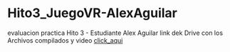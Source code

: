 # Hito3_JuegoVR-AlexAguilar
 evaluacion practica Hito 3 - Estudiante Alex Aguilar
link dek Drive con los  Archivos compilados y video [click_aqui](https://drive.google.com/drive/folders/1OOHDrYfvwjX98l3ybi7TzPQVDvVmVuU3?usp=sharing)
